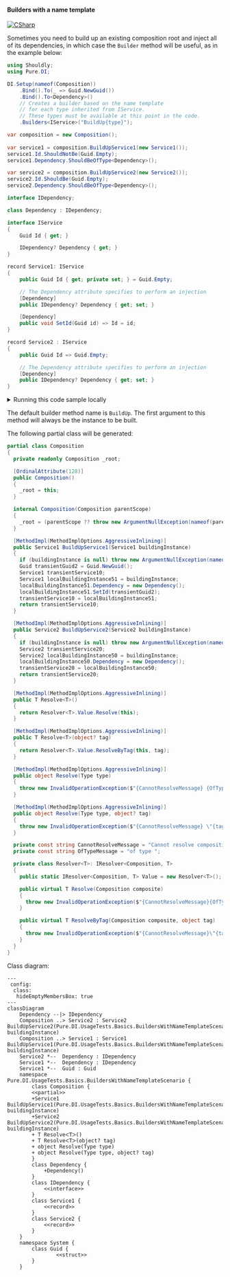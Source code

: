 #### Builders with a name template

[![CSharp](https://img.shields.io/badge/C%23-code-blue.svg)](../tests/Pure.DI.UsageTests/Basics/BuildersWithNameTemplateScenario.cs)

Sometimes you need to build up an existing composition root and inject all of its dependencies, in which case the `Builder` method will be useful, as in the example below:


```c#
using Shouldly;
using Pure.DI;

DI.Setup(nameof(Composition))
    .Bind().To(_ => Guid.NewGuid())
    .Bind().To<Dependency>()
    // Creates a builder based on the name template
    // for each type inherited from IService.
    // These types must be available at this point in the code.
    .Builders<IService>("BuildUp{type}");

var composition = new Composition();
        
var service1 = composition.BuildUpService1(new Service1());
service1.Id.ShouldNotBe(Guid.Empty);
service1.Dependency.ShouldBeOfType<Dependency>();

var service2 = composition.BuildUpService2(new Service2());
service2.Id.ShouldBe(Guid.Empty);
service2.Dependency.ShouldBeOfType<Dependency>();

interface IDependency;

class Dependency : IDependency;

interface IService
{
    Guid Id { get; }

    IDependency? Dependency { get; }
}

record Service1: IService
{
    public Guid Id { get; private set; } = Guid.Empty;

    // The Dependency attribute specifies to perform an injection
    [Dependency]
    public IDependency? Dependency { get; set; }

    [Dependency]
    public void SetId(Guid id) => Id = id;
}

record Service2 : IService
{
    public Guid Id => Guid.Empty;

    // The Dependency attribute specifies to perform an injection
    [Dependency]
    public IDependency? Dependency { get; set; }
}
```

<details>
<summary>Running this code sample locally</summary>

- Make sure you have the [.NET SDK 9.0](https://dotnet.microsoft.com/en-us/download/dotnet/9.0) or later is installed
```bash
dotnet --list-sdk
```
- Create a net9.0 (or later) console application
```bash
dotnet new console -n Sample
```
- Add references to NuGet packages
  - [Pure.DI](https://www.nuget.org/packages/Pure.DI)
  - [Shouldly](https://www.nuget.org/packages/Shouldly)
```bash
dotnet add package Pure.DI
dotnet add package Shouldly
```
- Copy the example code into the _Program.cs_ file

You are ready to run the example 🚀
```bash
dotnet run
```

</details>

The default builder method name is `BuildUp`. The first argument to this method will always be the instance to be built.

The following partial class will be generated:

```c#
partial class Composition
{
  private readonly Composition _root;

  [OrdinalAttribute(128)]
  public Composition()
  {
    _root = this;
  }

  internal Composition(Composition parentScope)
  {
    _root = (parentScope ?? throw new ArgumentNullException(nameof(parentScope)))._root;
  }

  [MethodImpl(MethodImplOptions.AggressiveInlining)]
  public Service1 BuildUpService1(Service1 buildingInstance)
  {
    if (buildingInstance is null) throw new ArgumentNullException(nameof(buildingInstance));
    Guid transientGuid2 = Guid.NewGuid();
    Service1 transientService10;
    Service1 localBuildingInstance51 = buildingInstance;
    localBuildingInstance51.Dependency = new Dependency();
    localBuildingInstance51.SetId(transientGuid2);
    transientService10 = localBuildingInstance51;
    return transientService10;
  }

  [MethodImpl(MethodImplOptions.AggressiveInlining)]
  public Service2 BuildUpService2(Service2 buildingInstance)
  {
    if (buildingInstance is null) throw new ArgumentNullException(nameof(buildingInstance));
    Service2 transientService20;
    Service2 localBuildingInstance50 = buildingInstance;
    localBuildingInstance50.Dependency = new Dependency();
    transientService20 = localBuildingInstance50;
    return transientService20;
  }

  [MethodImpl(MethodImplOptions.AggressiveInlining)]
  public T Resolve<T>()
  {
    return Resolver<T>.Value.Resolve(this);
  }

  [MethodImpl(MethodImplOptions.AggressiveInlining)]
  public T Resolve<T>(object? tag)
  {
    return Resolver<T>.Value.ResolveByTag(this, tag);
  }

  [MethodImpl(MethodImplOptions.AggressiveInlining)]
  public object Resolve(Type type)
  {
    throw new InvalidOperationException($"{CannotResolveMessage} {OfTypeMessage} {type}.");
  }

  [MethodImpl(MethodImplOptions.AggressiveInlining)]
  public object Resolve(Type type, object? tag)
  {
    throw new InvalidOperationException($"{CannotResolveMessage} \"{tag}\" {OfTypeMessage} {type}.");
  }

  private const string CannotResolveMessage = "Cannot resolve composition root ";
  private const string OfTypeMessage = "of type ";

  private class Resolver<T>: IResolver<Composition, T>
  {
    public static IResolver<Composition, T> Value = new Resolver<T>();

    public virtual T Resolve(Composition composite)
    {
      throw new InvalidOperationException($"{CannotResolveMessage}{OfTypeMessage}{typeof(T)}.");
    }

    public virtual T ResolveByTag(Composition composite, object tag)
    {
      throw new InvalidOperationException($"{CannotResolveMessage}\"{tag}\" {OfTypeMessage}{typeof(T)}.");
    }
  }
}
```

Class diagram:

```mermaid
---
 config:
  class:
   hideEmptyMembersBox: true
---
classDiagram
	Dependency --|> IDependency
	Composition ..> Service2 : Service2 BuildUpService2(Pure.DI.UsageTests.Basics.BuildersWithNameTemplateScenario.Service2 buildingInstance)
	Composition ..> Service1 : Service1 BuildUpService1(Pure.DI.UsageTests.Basics.BuildersWithNameTemplateScenario.Service1 buildingInstance)
	Service2 *--  Dependency : IDependency
	Service1 *--  Dependency : IDependency
	Service1 *--  Guid : Guid
	namespace Pure.DI.UsageTests.Basics.BuildersWithNameTemplateScenario {
		class Composition {
		<<partial>>
		+Service1 BuildUpService1(Pure.DI.UsageTests.Basics.BuildersWithNameTemplateScenario.Service1 buildingInstance)
		+Service2 BuildUpService2(Pure.DI.UsageTests.Basics.BuildersWithNameTemplateScenario.Service2 buildingInstance)
		+ T ResolveᐸTᐳ()
		+ T ResolveᐸTᐳ(object? tag)
		+ object Resolve(Type type)
		+ object Resolve(Type type, object? tag)
		}
		class Dependency {
			+Dependency()
		}
		class IDependency {
			<<interface>>
		}
		class Service1 {
			<<record>>
		}
		class Service2 {
			<<record>>
		}
	}
	namespace System {
		class Guid {
				<<struct>>
		}
	}
```

